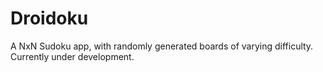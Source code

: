 # Droidoku
A NxN Sudoku app, with randomly generated boards of varying difficulty.
Currently under development.
